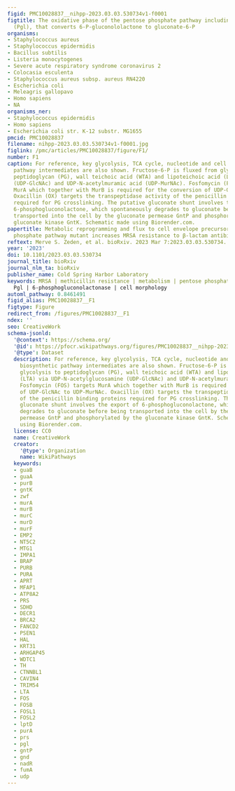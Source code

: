 ```yaml
---
figid: PMC10028837__nihpp-2023.03.03.530734v1-f0001
figtitle: The oxidative phase of the pentose phosphate pathway including 6-phosphogluconolactonase
  (Pgl), that converts 6-P-gluconololactone to gluconate-6-P
organisms:
- Staphylococcus aureus
- Staphylococcus epidermidis
- Bacillus subtilis
- Listeria monocytogenes
- Severe acute respiratory syndrome coronavirus 2
- Colocasia esculenta
- Staphylococcus aureus subsp. aureus RN4220
- Escherichia coli
- Meleagris gallopavo
- Homo sapiens
- NA
organisms_ner:
- Staphylococcus epidermidis
- Homo sapiens
- Escherichia coli str. K-12 substr. MG1655
pmcid: PMC10028837
filename: nihpp-2023.03.03.530734v1-f0001.jpg
figlink: /pmc/articles/PMC10028837/figure/F1/
number: F1
caption: For reference, key glycolysis, TCA cycle, nucleotide and cell wall biosynthetic
  pathway intermediates are also shown. Fructose-6-P is fluxed from glycolysis to
  peptidoglycan (PG), wall teichoic acid (WTA) and lipoteichoic acid (LTA) via UDP-N-acetylglucosamine
  (UDP-GlcNAc) and UDP-N-acetylmuramic acid (UDP-MurNAc). Fosfomycin (FOS) targets
  MurA which together with MurB is required for the conversion of UDP-GlcNAc to UDP-MurNAc.
  Oxacillin (OX) targets the transpeptidase activity of the penicillin binding proteins
  required for PG crosslinking. The putative gluconate shunt involves the export of
  6-phosphogluconolactone, which spontaneously degrades to gluconate before being
  transported into the cell by the gluconate permease GntP and phosphorylated by the
  gluconate kinase GntK. Schematic made using Biorender.com.
papertitle: Metabolic reprogramming and flux to cell envelope precursors in a pentose
  phosphate pathway mutant increases MRSA resistance to β-lactam antibiotics.
reftext: Merve S. Zeden, et al. bioRxiv. 2023 Mar 7:2023.03.03.530734.
year: '2023'
doi: 10.1101/2023.03.03.530734
journal_title: bioRxiv
journal_nlm_ta: bioRxiv
publisher_name: Cold Spring Harbor Laboratory
keywords: MRSA | methicillin resistance | metabolism | pentose phosphate pathway |
  Pgl | 6-phosphogluconolactonase | cell morphology
automl_pathway: 0.8461491
figid_alias: PMC10028837__F1
figtype: Figure
redirect_from: /figures/PMC10028837__F1
ndex: ''
seo: CreativeWork
schema-jsonld:
  '@context': https://schema.org/
  '@id': https://pfocr.wikipathways.org/figures/PMC10028837__nihpp-2023.03.03.530734v1-f0001.html
  '@type': Dataset
  description: For reference, key glycolysis, TCA cycle, nucleotide and cell wall
    biosynthetic pathway intermediates are also shown. Fructose-6-P is fluxed from
    glycolysis to peptidoglycan (PG), wall teichoic acid (WTA) and lipoteichoic acid
    (LTA) via UDP-N-acetylglucosamine (UDP-GlcNAc) and UDP-N-acetylmuramic acid (UDP-MurNAc).
    Fosfomycin (FOS) targets MurA which together with MurB is required for the conversion
    of UDP-GlcNAc to UDP-MurNAc. Oxacillin (OX) targets the transpeptidase activity
    of the penicillin binding proteins required for PG crosslinking. The putative
    gluconate shunt involves the export of 6-phosphogluconolactone, which spontaneously
    degrades to gluconate before being transported into the cell by the gluconate
    permease GntP and phosphorylated by the gluconate kinase GntK. Schematic made
    using Biorender.com.
  license: CC0
  name: CreativeWork
  creator:
    '@type': Organization
    name: WikiPathways
  keywords:
  - guaB
  - guaA
  - purB
  - gntK
  - zwf
  - murA
  - murB
  - murC
  - murD
  - murF
  - EMP2
  - NT5C2
  - MTG1
  - IMPA1
  - BRAP
  - PURB
  - PURA
  - APRT
  - MFAP1
  - ATP8A2
  - PRS
  - SDHD
  - DECR1
  - BRCA2
  - FANCD2
  - PSEN1
  - HAL
  - KRT31
  - ARHGAP45
  - WDTC1
  - TH
  - CTNNBL1
  - CAVIN4
  - TRIM54
  - LTA
  - FOS
  - FOSB
  - FOSL1
  - FOSL2
  - lptD
  - purA
  - prs
  - pgl
  - gntP
  - gnd
  - nadR
  - fumA
  - udp
---
```

